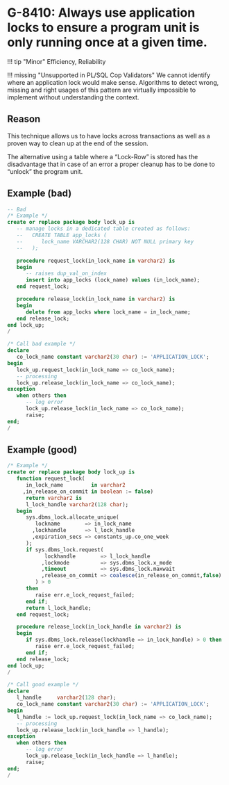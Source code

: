 # G-8410: Always use application locks to ensure a program unit is only running once at a given time.

!!! tip "Minor"
    Efficiency, Reliability

!!! missing "Unsupported in PL/SQL Cop Validators"
    We cannot identify where an application lock would make sense. Algorithms to detect wrong, missing and right usages of this pattern are virtually impossible to implement without understanding the context.

## Reason

This technique allows us to have locks across transactions as well as a proven way to clean up at the end of the session.

The alternative using a table where a “Lock-Row” is stored has the disadvantage that in case of an error a proper cleanup has to be done to “unlock” the program unit.

## Example (bad)

``` sql
-- Bad
/* Example */
create or replace package body lock_up is
   -- manage locks in a dedicated table created as follows:
   --   CREATE TABLE app_locks (
   --      lock_name VARCHAR2(128 CHAR) NOT NULL primary key
   --   );

   procedure request_lock(in_lock_name in varchar2) is
   begin
      -- raises dup_val_on_index
      insert into app_locks (lock_name) values (in_lock_name);
   end request_lock;

   procedure release_lock(in_lock_name in varchar2) is
   begin
      delete from app_locks where lock_name = in_lock_name;
   end release_lock;
end lock_up;
/

/* Call bad example */
declare
   co_lock_name constant varchar2(30 char) := 'APPLICATION_LOCK';
begin
   lock_up.request_lock(in_lock_name => co_lock_name);
   -- processing
   lock_up.release_lock(in_lock_name => co_lock_name);
exception
   when others then
      -- log error
      lock_up.release_lock(in_lock_name => co_lock_name);
      raise;
end;
/
```

## Example (good)

``` sql
/* Example */
create or replace package body lock_up is
   function request_lock(
      in_lock_name         in varchar2
     ,in_release_on_commit in boolean := false)
      return varchar2 is
      l_lock_handle varchar2(128 char);
   begin
      sys.dbms_lock.allocate_unique(
         lockname        => in_lock_name
        ,lockhandle      => l_lock_handle
        ,expiration_secs => constants_up.co_one_week
      );
      if sys.dbms_lock.request(
            lockhandle        => l_lock_handle
           ,lockmode          => sys.dbms_lock.x_mode
           ,timeout           => sys.dbms_lock.maxwait
           ,release_on_commit => coalesce(in_release_on_commit,false)
         ) > 0
      then
         raise err.e_lock_request_failed;
      end if;
      return l_lock_handle;
   end request_lock;

   procedure release_lock(in_lock_handle in varchar2) is
   begin
      if sys.dbms_lock.release(lockhandle => in_lock_handle) > 0 then
         raise err.e_lock_request_failed;
      end if;
   end release_lock;
end lock_up;
/

/* Call good example */
declare
   l_handle     varchar2(128 char);
   co_lock_name constant varchar2(30 char) := 'APPLICATION_LOCK';
begin
   l_handle := lock_up.request_lock(in_lock_name => co_lock_name);
   -- processing
   lock_up.release_lock(in_lock_handle => l_handle);
exception
   when others then
      -- log error
      lock_up.release_lock(in_lock_handle => l_handle);
      raise;
end;
/
```

